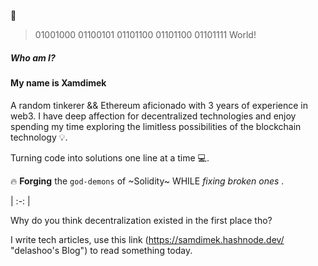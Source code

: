 👋 

> 01001000 01100101 01101100 01101100 01101111 World!
##### Who am I? 

#### My name is Xamdimek 

A random tinkerer && Ethereum aficionado with 3 years of experience in web3. I have deep affection for decentralized technologies and enjoy spending my time exploring the limitless possibilities of the blockchain technology 💡.

Turning code into solutions one line at a time 💻.

 🔥 **Forging** the `god-demons` of ~Solidity~ WHILE *fixing* *broken* *ones* .


| :-: |

Why do you think decentralization existed in the first place tho?

I write tech articles, use this link (https://samdimek.hashnode.dev/ "delashoo's Blog") to read something today.
